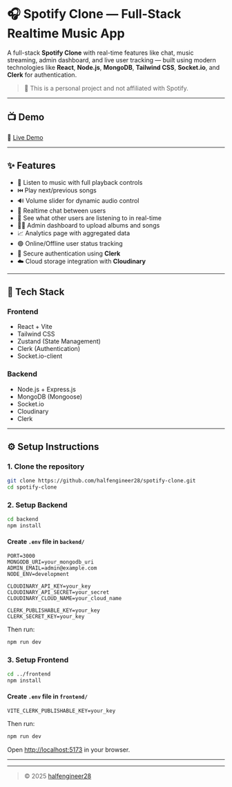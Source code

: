 
# 🎧 Spotify Clone — Full-Stack Realtime Music App

A full-stack **Spotify Clone** with real-time features like chat, music streaming, admin dashboard, and live user tracking — built using modern technologies like **React**, **Node.js**, **MongoDB**, **Tailwind CSS**, **Socket.io**, and **Clerk** for authentication.

> 🚀 This is a personal project and not affiliated with Spotify.

---

## 📺 Demo

🔗 [Live Demo](https://spotify-clone-da1h.onrender.com)  



---

## ✨ Features

- 🎵 Listen to music with full playback controls
- ⏮️ Play next/previous songs
- 🔊 Volume slider for dynamic audio control
- 💬 Realtime chat between users
- 👥 See what other users are listening to in real-time
- 🧑‍💼 Admin dashboard to upload albums and songs
- 📈 Analytics page with aggregated data
- 🟢 Online/Offline user status tracking
- 🔐 Secure authentication using **Clerk**
- ☁️ Cloud storage integration with **Cloudinary**

---

## 🧰 Tech Stack

### Frontend

- React + Vite
- Tailwind CSS
- Zustand (State Management)
- Clerk (Authentication)
- Socket.io-client

### Backend

- Node.js + Express.js
- MongoDB (Mongoose)
- Socket.io
- Cloudinary
- Clerk

---

## ⚙️ Setup Instructions

### 1. Clone the repository

```bash
git clone https://github.com/halfengineer28/spotify-clone.git
cd spotify-clone
```

### 2. Setup Backend

```bash
cd backend
npm install
```

#### Create `.env` file in `backend/`

```env
PORT=3000
MONGODB_URI=your_mongodb_uri
ADMIN_EMAIL=admin@example.com
NODE_ENV=development

CLOUDINARY_API_KEY=your_key
CLOUDINARY_API_SECRET=your_secret
CLOUDINARY_CLOUD_NAME=your_cloud_name

CLERK_PUBLISHABLE_KEY=your_key
CLERK_SECRET_KEY=your_key
```

Then run:

```bash
npm run dev
```

### 3. Setup Frontend

```bash
cd ../frontend
npm install
```

#### Create `.env` file in `frontend/`

```env
VITE_CLERK_PUBLISHABLE_KEY=your_key
```

Then run:

```bash
npm run dev
```

Open [http://localhost:5173](http://localhost:5173) in your browser.

---




---

> © 2025 [halfengineer28](https://github.com/halfengineer28)
